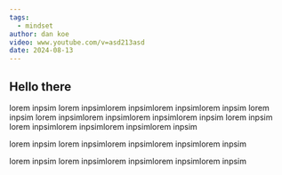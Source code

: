 ```yaml
---
tags:
  - mindset
author: dan koe
video: www.youtube.com/v=asd213asd
date: 2024-08-13
---
```

## Hello there
lorem inpsim lorem inpsimlorem inpsimlorem inpsimlorem inpsim
lorem inpsim lorem inpsimlorem inpsimlorem inpsimlorem inpsim
lorem inpsim lorem inpsimlorem inpsimlorem inpsimlorem inpsim

lorem inpsim lorem inpsimlorem inpsimlorem inpsimlorem inpsim

lorem inpsim lorem inpsimlorem inpsimlorem inpsimlorem inpsim
